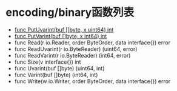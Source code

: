 # encoding/binary函数列表

- [func PutUvarint(buf []byte, x uint64) int](PutUvarint.md)
- [func PutVarint(buf []byte, x int64) int](PutVarint.md)
- func Read(r io.Reader, order ByteOrder, data interface{}) error
- func ReadUvarint(r io.ByteReader) (uint64, error)
- func ReadVarint(r io.ByteReader) (int64, error)
- func Size(v interface{}) int
- func Uvarint(buf []byte) (uint64, int)
- func Varint(buf []byte) (int64, int)
- func Write(w io.Writer, order ByteOrder, data interface{}) error
